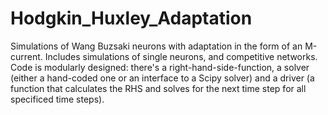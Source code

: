 # Hodgkin_Huxley_Adaptation
Simulations of Wang Buzsaki neurons with adaptation in the form of an M-current.
Includes simulations of single neurons, and competitive networks.
Code is modularly designed: there's a right-hand-side-function, a solver (either a hand-coded one or an interface to a Scipy solver) and a driver (a function that calculates the RHS and solves for the next time step for all specificed time steps).
